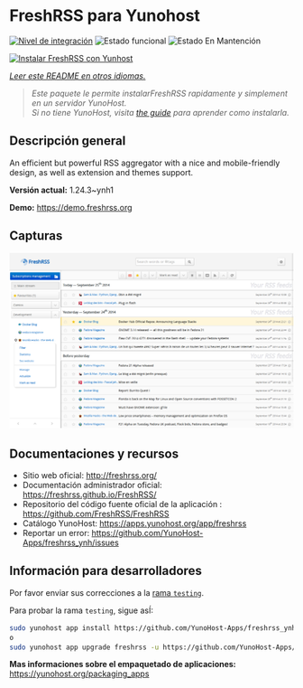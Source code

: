 <!--
Este archivo README esta generado automaticamente<https://github.com/YunoHost/apps/tree/master/tools/readme_generator>
No se debe editar a mano.
-->

# FreshRSS para Yunohost

[![Nivel de integración](https://apps.yunohost.org/badge/integration/freshrss)](https://ci-apps.yunohost.org/ci/apps/freshrss/)
![Estado funcional](https://apps.yunohost.org/badge/state/freshrss)
![Estado En Mantención](https://apps.yunohost.org/badge/maintained/freshrss)

[![Instalar FreshRSS con Yunhost](https://install-app.yunohost.org/install-with-yunohost.svg)](https://install-app.yunohost.org/?app=freshrss)

*[Leer este README en otros idiomas.](./ALL_README.md)*

> *Este paquete le permite instalarFreshRSS rapidamente y simplement en un servidor YunoHost.*  
> *Si no tiene YunoHost, visita [the guide](https://yunohost.org/install) para aprender como instalarla.*

## Descripción general

An efficient but powerful RSS aggregator with a nice and mobile-friendly design, as well as extension and themes support.


**Versión actual:** 1.24.3~ynh1

**Demo:** <https://demo.freshrss.org>

## Capturas

![Captura de FreshRSS](./doc/screenshots/screenshot.png)

## Documentaciones y recursos

- Sitio web oficial: <http://freshrss.org/>
- Documentación administrador oficial: <https://freshrss.github.io/FreshRSS/>
- Repositorio del código fuente oficial de la aplicación : <https://github.com/FreshRSS/FreshRSS>
- Catálogo YunoHost: <https://apps.yunohost.org/app/freshrss>
- Reportar un error: <https://github.com/YunoHost-Apps/freshrss_ynh/issues>

## Información para desarrolladores

Por favor enviar sus correcciones a la [rama `testing`](https://github.com/YunoHost-Apps/freshrss_ynh/tree/testing).

Para probar la rama `testing`, sigue asÍ:

```bash
sudo yunohost app install https://github.com/YunoHost-Apps/freshrss_ynh/tree/testing --debug
o
sudo yunohost app upgrade freshrss -u https://github.com/YunoHost-Apps/freshrss_ynh/tree/testing --debug
```

**Mas informaciones sobre el empaquetado de aplicaciones:** <https://yunohost.org/packaging_apps>
